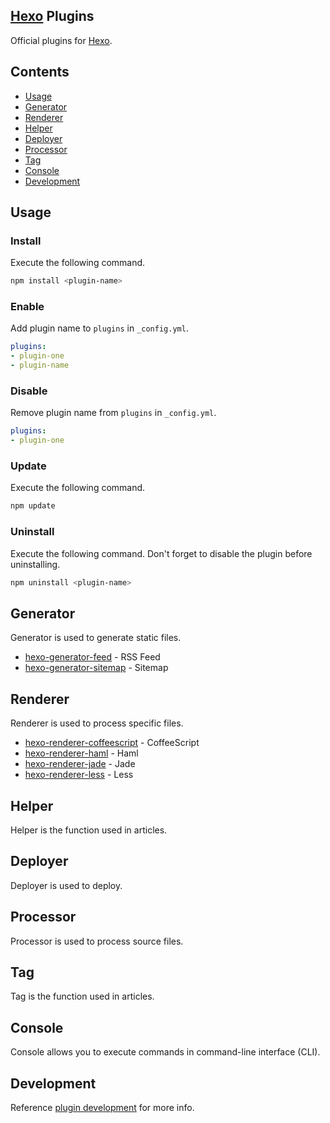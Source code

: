## [Hexo] Plugins

Official plugins for [Hexo].

## Contents

- [Usage](#usage)
- [Generator](#generator)
- [Renderer](#renderer)
- [Helper](#helper)
- [Deployer](#deployer)
- [Processor](#processor)
- [Tag](#tag)
- [Console](#console)
- [Development](#development)

## Usage

### Install

Execute the following command.

``` bash
npm install <plugin-name>
```

### Enable

Add plugin name to `plugins` in `_config.yml`.

``` yaml
plugins:
- plugin-one
- plugin-name
```

### Disable

Remove plugin name from `plugins` in `_config.yml`.

``` yaml
plugins:
- plugin-one
```

### Update

Execute the following command.

``` bash
npm update
```

### Uninstall

Execute the following command. Don't forget to disable the plugin before uninstalling.

``` bash
npm uninstall <plugin-name>
```

## Generator

Generator is used to generate static files.

- [hexo-generator-feed] - RSS Feed
- [hexo-generator-sitemap] - Sitemap

<a id="renderer"></a>
## Renderer

Renderer is used to process specific files.

- [hexo-renderer-coffeescript] - CoffeeScript
- [hexo-renderer-haml] - Haml
- [hexo-renderer-jade] - Jade
- [hexo-renderer-less] - Less

## Helper

Helper is the function used in articles.

## Deployer

Deployer is used to deploy.

## Processor

Processor is used to process source files.

## Tag

Tag is the function used in articles.

## Console

Console allows you to execute commands in command-line interface (CLI).

## Development

Reference [plugin development](../docs/plugin-development.html) for more info.

[Hexo]: http://zespia.tw/hexo
[hexo-generator-feed]: https://github.com/tommy351/hexo-plugins/tree/master/generator/feed
[hexo-generator-sitemap]: https://github.com/tommy351/hexo-plugins/tree/master/generator/sitemap
[hexo-renderer-coffeescript]: https://github.com/tommy351/hexo-plugins/tree/master/renderer/coffeescript
[hexo-renderer-haml]: https://github.com/tommy351/hexo-plugins/tree/master/renderer/haml
[hexo-renderer-jade]: https://github.com/tommy351/hexo-plugins/tree/master/renderer/jade
[hexo-renderer-less]: https://github.com/tommy351/hexo-plugins/tree/master/renderer/less
[wiki]: https://github.com/tommy351/hexo/wiki/Plugins